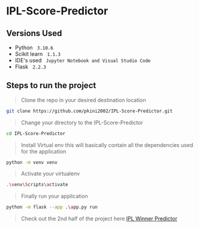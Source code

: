 # IPL-Score-Predictor

## Versions Used

- Python &nbsp; `3.10.6`
- Scikit learn &nbsp; `1.1.3`
- IDE's used  &nbsp; `Jupyter Notebook and Visual Studio Code`
- Flask  &nbsp; `2.2.3`

## Steps to run the project

> Clone the repo in your desired destination location

```bash
git clone https://github.com/pkini2002/IPL-Score-Predictor.git
```

> Change your directory to the IPL-Score-Predictor

```bash
cd IPL-Score-Predictor
```

> Install Virtual env this will basically contain all the dependencies used for the application

```bash
python -m venv venv
```
> Activate your virtualenv

```bash
.\venv\Scripts\activate
```

> Finally run your application

```bash
python -m flask --app .\app.py run
```

> Check out the 2nd half of the project here
<a href="https://github.com/Nischitha2109/IPL-Winner-Prediction-">IPL Winner Predictor</a>
